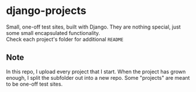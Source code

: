 # django-projects
Small, one-off test sites, built with Django. They are nothing special, just some small encapsulated functionality.
<br>
Check each project's folder for additional ```README```<br>
## Note
In this repo, I upload every project that I start. When the project has grown enough, I split the subfolder out into a new repo. Some "projects" are meant to be one-off test sites.

